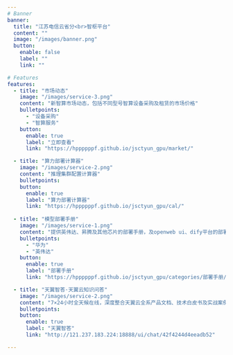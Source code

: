 ```yaml
---
# Banner
banner:
  title: "江苏电信云省分<br>智枢平台"
  content: ""
  image: "/images/banner.png"
  button:
    enable: false
    label: ""
    link: ""

# Features
features:
  - title: "市场动态"
    image: "/images/service-3.png"
    content: "新智算市场动态，包括不同型号智算设备采购及租赁的市场价格"
    bulletpoints:
      - "设备采购"
      - "智算服务"
    button:
      enable: true
      label: "立即查看"
      link: "https://hppppppf.github.io/jsctyun_gpu/market/"

  - title: "算力部署计算器"
    image: "/images/service-2.png"
    content: "推理集群配置计算器"
    bulletpoints:
    button:
      enable: true
      label: "算力部署计算器"
      link: "https://hppppppf.github.io/jsctyun_gpu/cal/"
    
  - title: "模型部署手册"
    image: "/images/service-1.png"
    content: "提供英伟达、昇腾及其他芯片的部署手册，及openweb ui、dify平台的部署指导"
    bulletpoints:
      - "华为"
      - "英伟达"
    button:
      enable: true
      label: "部署手册"
      link: "https://hppppppf.github.io/jsctyun_gpu/categories/部署手册/"

  - title: "天翼智答·天翼云知识问答"
    image: "/images/service-2.png"
    content: "7×24小时全天候在线，深度整合天翼云全系产品文档、技术白皮书及实战案例库，提供精准问答服务。"
    bulletpoints:
    button:
      enable: true
      label: "天翼智答"
      link: "http://121.237.183.224:18888/ui/chat/42f4244d4eeadb52"

---
```

